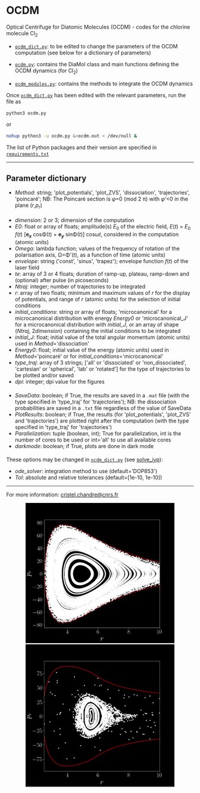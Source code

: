 # OCDM
Optical Centrifuge for Diatomic Molecules (OCDM) - codes for the chlorine molecule Cl<sub>2</sub>

- [`ocdm_dict.py`](https://github.com/cchandre/OCDM/blob/main/ocdm_dict.py): to be edited to change the parameters of the OCDM computation (see below for a dictionary of parameters)

- [`ocdm.py`](https://github.com/cchandre/OCDM/blob/main/ocdm.py): contains the DiaMol class and main functions defining the OCDM dynamics (for Cl<sub>2</sub>)

- [`ocdm_modules.py`](https://github.com/cchandre/OCDM/blob/main/ocdm_modules.py): contains the methods to integrate the OCDM dynamics

Once [`ocdm_dict.py`](https://github.com/cchandre/OCDM/blob/main/ocdm_dict.py) has been edited with the relevant parameters, run the file as 
```sh
python3 ocdm.py
```
or 
```sh
nohup python3 -u ocdm.py &>ocdm.out < /dev/null &
```
The list of Python packages and their version are specified in [`requirements.txt`](https://github.com/cchandre/OCDM/blob/main/requirements.txt)
___
##  Parameter dictionary

- *Method*: string; 'plot_potentials', 'plot_ZVS', 'dissociation', 'trajectories', 'poincaré'; NB: The Poincaré section is *&phi;*=0 (mod 2 &pi;) with *&phi;'*<0 in the plane (*r*,*p*<sub>*r*</sub>)
####
- *dimension*: 2 or 3; dimension of the computation
- *E0*: float or array of floats; amplitude(s) *E*<sub>0</sub> of the electric field, *E*(*t*) = *E*<sub>0 </sub>*f*(*t*) [<b>e<sub>*x*</sub></b> cos&Phi;(*t*) + <b>e<sub>*y*</sub></b> sin&Phi;(*t*)] cos&omega;*t*, considered in the computation (atomic units)
- *Omega*: lambda function; values of the frequency of rotation of the polarisation axis, &Omega;=&Phi;'(*t*), as a function of time (atomic units)
- *envelope*: string ('const', 'sinus', 'trapez'); envelope function *f*(*t*) of the laser field
- *te*: array of 3 or 4 floats; duration of ramp-up, plateau, ramp-down and (optional) after pulse (in picoseconds)
- *Ntraj*: integer; number of trajectories to be integrated
-  *r*: array of two floats; minimum and maximum values of *r* for the display of potentials, and range of *r* (atomic units) for the selection of initial conditions
-  *initial_conditions*: string or array of floats; 'microcanonical' for a microcanonical distribution with energy *Energy0* or 'microcanonical_J' for a microcanonical distribution with *initial_J*, or an array of shape (*Ntraj*, 2*dimension*) containing the initial conditions to be integrated
- *initial_J*: float; initial value of the total angular momentum (atomic units) used in *Method*='dissociation'
- *Energy0*: float; initial value of the energy (atomic units) used in *Method*='poincaré' or for *initial_conditions*='microcanonical'
- *type_traj*: array of 3 strings; ['all' or 'dissociated' or 'non_dissociated', 'cartesian' or 'spherical', 'lab' or 'rotated'] for the type of trajectories to be plotted and/or saved
- *dpi*: integer; dpi value for the figures 
####
- *SaveData*: boolean; if True, the results are saved in a `.mat` file (with the type specified in 'type_traj' for 'trajectories'); NB: the dissociation probabilities are saved in a `.txt` file regardless of the value of SaveData
- *PlotResults*: boolean; if True, the results (for 'plot_potentials', 'plot_ZVS' and 'trajectories') are plotted right after the computation (with the type specified in 'type_traj' for 'trajectories')
- *Parallelization*: tuple (boolean, int); True for parallelization, int is the number of cores to be used or int='all' to use all available cores
- *darkmode*: boolean; if True, plots are done in dark mode
####
These options may be changed in [`ocdm_dict.py`](https://github.com/cchandre/OCDM/blob/main/ocdm_dict.py) (see [solve_ivp](https://docs.scipy.org/doc/scipy/reference/generated/scipy.integrate.solve_ivp.html)):
- *ode_solver*: integration method to use (default='DOP853')
- *Tol*: absolute and relative tolerances (default=[1e-10, 1e-10])

---
For more information: <cristel.chandre@cnrs.fr>

<p align="center">
  <img src="https://github.com/cchandre/OCDM/blob/main/Figure_2.png" alt="Example" width="400"/>
  <img src="https://github.com/cchandre/OCDM/blob/main/Figure_1.png" alt="Example" width="400"/>
</p>
